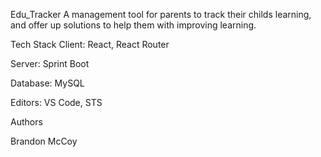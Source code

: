 Edu_Tracker
A management tool for parents to track their childs learning, and offer up solutions to help them with improving learning. 

Tech Stack
Client: React, React Router

Server: Sprint Boot

Database: MySQL

Editors: VS Code, STS

Authors

Brandon McCoy 
